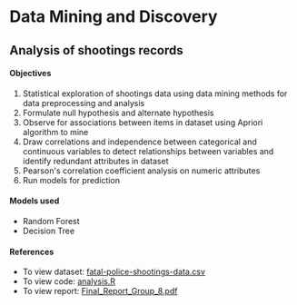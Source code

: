 # Data Mining and Discovery

## Analysis of shootings records

#### Objectives
1. Statistical exploration of shootings data using data mining methods for data preprocessing and analysis
2. Formulate null hypothesis and alternate hypothesis
3. Observe for associations between items in dataset using Apriori algorithm to mine
4. Draw correlations and independence between categorical and continuous variables to detect relationships between variables and identify redundant attributes in dataset
5. Pearson's correlation coefficient analysis on numeric attributes
6. Run models for prediction


#### Models used
- Random Forest
- Decision Tree

#### References
- To view dataset: [fatal-police-shootings-data.csv](https://github.com/kai-shuen-neo/dm-ShootingsRecords/blob/main/fatal-police-shootings-data.csv)
- To view code: [analysis.R](https://github.com/kai-shuen-neo/dm-ShootingsRecords/blob/main/analysis.R)
- To view report: [Final_Report_Group_8.pdf](https://github.com/kai-shuen-neo/dm-ShootingsRecords/blob/main/Final_Report_Group_8.pdf)

